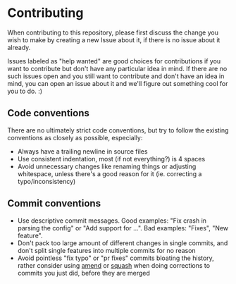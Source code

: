 # Contributing

When contributing to this repository, please first discuss the change you wish to make by creating a new Issue about it, if there is no issue about it already.

Issues labeled as "help wanted" are good choices for contributions if you want to contribute but don't have any particular idea in mind. 
If there are no such issues open and you still want to contribute and don't have an idea in mind, you can open an issue about it and we'll figure out something cool for you to do. :)

## Code conventions

There are no ultimately strict code conventions, but try to follow the existing conventions as closely as possible, especially:

- Always have a trailing newline in source files
- Use consistent indentation, most (if not everything?) is 4 spaces
- Avoid unnecessary changes like renaming things or adjusting whitespace, unless there's a good reason for it (ie. correcting a typo/inconsistency)

## Commit conventions

- Use descriptive commit messages. Good examples: "Fix crash in parsing the config" or "Add support for ...". Bad examples: "Fixes", "New feature".
- Don't pack too large amount of different changes in single commits, and don't split single features into multiple commits for no reason
- Avoid pointless "fix typo" or "pr fixes" commits bloating the history, rather consider using [amend](https://git-scm.com/docs/git-commit#Documentation/git-commit.txt---amend) or [squash](https://stackoverflow.com/questions/5189560/squash-my-last-x-commits-together-using-git) when doing corrections to commits you just did, before they are merged
